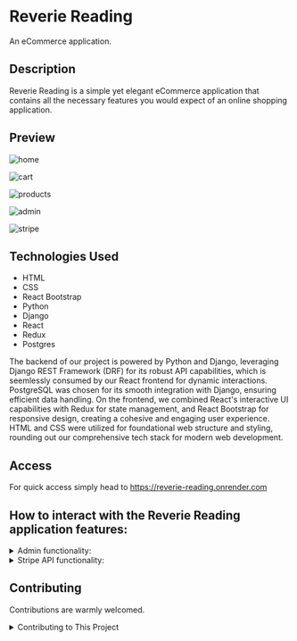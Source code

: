 # Reverie Reading
An eCommerce application.

## Description
Reverie Reading is a simple yet elegant eCommerce application that contains all the necessary features you would expect of an online shopping application.


## Preview
![home](https://github.com/brandonoregan/reverie/assets/100802480/d209aa1d-5c80-4e6e-a83c-8a8859639a15)

![cart](https://github.com/brandonoregan/reverie/assets/100802480/0dbdeb7f-a68f-4248-af98-e921b72a8b3b)

![products](https://github.com/brandonoregan/reverie/assets/100802480/feeb3ec4-07b6-47e1-9a01-63392608a8a3)

![admin](https://github.com/brandonoregan/reverie/assets/100802480/d36620ea-eb0a-449a-9da8-02b9722ba93b)

![stripe](https://github.com/brandonoregan/reverie/assets/100802480/d63a26cf-6f28-443f-a715-b61f3dffc536)

## Technologies Used

- HTML
- CSS
- React Bootstrap
- Python
- Django
- React
- Redux
- Postgres

The backend of our project is powered by Python and Django, leveraging Django REST Framework (DRF) for its robust API capabilities, which is seemlessly consumed by our React frontend for dynamic interactions. PostgreSQL was chosen for its smooth integration with Django, ensuring efficient data handling. On the frontend, we combined React's interactive UI capabilities with Redux for state management, and React Bootstrap for responsive design, creating a cohesive and engaging user experience. HTML and CSS were utilized for foundational web structure and styling, rounding out our comprehensive tech stack for modern web development.


## Access
For quick access simply head to https://reverie-reading.onrender.com

## How to interact with the Reverie Reading application features: 

<details>
  
  <summary>Admin functionality:</summary>
  
  The Admin user experience is different the customer user experience. To access and use the Admin functionality, use the following login credentials: 

Username: admin 

Password admin 
</details>
<details>
  
  <summary>Stripe API functionality: </summary>
  
  - To test and use the Stripe API you will need to be registered and logged in as a general user. Following login simply select an item from the Products page. You will then be redirected to the Product Detail page. 

  - From the Product Detail page, click the Add to Cart button, this will redirect you to the cart page. 

  - From the cart page, you can select to continue shopping and repeat steps one and two or continue to step 4. 

  - Now select the Proceed to Checkout button, you will be redirected to the Stripe API payment and address confirmation page. 

  - In the Stripe shipping and payment form, please use a fake email and shipping address. For the card information you can use the following details:
    
    Card Number: 4242 4242 4242 4242 
    
    DD/MM: 02/24 
    
    CVC: 123 

  - If the payment is successful, you will be redirected to the home page. 
  
</details>


## Contributing
Contributions are warmly welcomed. 

<details>
  
  <summary>Contributing to This Project</summary>
  
  - Fork the Repository:
    - Start by forking the original repository on GitHub. This creates a copy of the project under your GitHub account.
  
  - Clone the Forked Repository:
    - Clone the forked repository to your local machine using git clone [URL of your forked repo].
  
  - Create a Virtual Environment:
    - Set up a virtual environment (if needed) to manage dependencies. Use tools like virtualenv or venv and activate it.
  
  - Install Dependencies:
    - Install project dependencies listed in the requirements.txt file using pip install -r requirements.txt.
  
  - Make Changes:
    - Make the desired changes or additions to the project's codebase or documentation.
  
  - Test Changes:
    - Ensure your changes work as intended and haven't introduced errors. Run tests or perform manual checks, if applicable.
  
  - Commit Changes:
    - Stage and commit your changes using Git (git add . and git commit -m "Your commit message").
  
  - Push Changes:
    - Push your changes to your forked repository on GitHub (git push origin master or your branch name).
  
  - Create a Pull Request (PR):
    - Go to your forked repository on GitHub, and from there, create a pull request. Explain your changes, their purpose, and any relevant details.
  
  - Reference Issues (if applicable):
    - If your changes address specific issues or feature requests, reference them in the pull request description using #issue-number.
  
  - Engage in Discussions:
    - Be responsive to comments or feedback on your pull request. Engage in discussions, make necessary changes based on feedback, and ensure your code meets the project's guidelines.

  
  - Review and Merge:
    - Project maintainers will review your pull request. If your changes are accepted, they'll be merged into the original repository.
  
</details>
